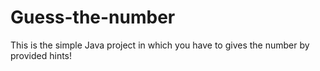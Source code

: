 # Guess-the-number

This is the simple Java project in which you have to gives the number by provided hints! 
